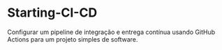 # Starting-CI-CD
Configurar um pipeline de integração e entrega contínua usando GitHub Actions para um projeto simples de software.
